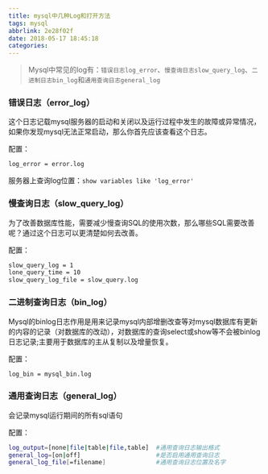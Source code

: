 ```yaml
---
title: mysql中几种Log和打开方法
tags: mysql
abbrlink: 2e28f02f
date: 2018-05-17 18:45:18
categories:
---
```


> Mysql中常见的log有：`错误日志log_error`、`慢查询日志slow_query_log`、`二进制日志bin_log`和`通用查询日志general_log`

### 错误日志（error_log）

  这个日志记载mysql服务器的启动和关闭以及运行过程中发生的故障或异常情况，如果你发现mysql无法正常启动，那么你首先应该查看这个日志。
  
  配置：
  
  ```bash
  log_error = error.log
  ```
  
  服务器上查询log位置：`show variables like 'log_error'`
  
### 慢查询日志（slow_query_log）

  为了改善数据库性能，需要减少慢查询SQL的使用次数，那么哪些SQL需要改善呢？通过这个日志可以更清楚如何去改善。
  
  配置：
  
  ```bash
  slow_query_log = 1
  lone_query_time = 10
  slow_query_log_file = slow_query.log
  ```
  
### 二进制查询日志（bin_log）

  Mysql的binlog日志作用是用来记录mysql内部增删改查等对mysql数据库有更新的内容的记录（对数据库的改动），对数据库的查询select或show等不会被binlog日志记录;主要用于数据库的主从复制以及增量恢复。

  配置：
  
  ```bash
  log_bin = mysql_bin.log
  ```


### 通用查询日志（general_log）

  会记录mysql运行期间的所有sql语句

  配置：
  
  ```bash
  log_output=[none|file|table|file,table]  #通用查询日志输出格式
  general_log=[on|off]                     #是否启用通用查询日志
  general_log_file[=filename]              #通用查询日志位置及名字
  ```